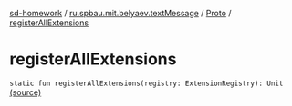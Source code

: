 [sd-homework](../../index.md) / [ru.spbau.mit.belyaev.textMessage](../index.md) / [Proto](index.md) / [registerAllExtensions](.)

# registerAllExtensions

`static fun registerAllExtensions(registry: ExtensionRegistry): Unit` [(source)](https://github.com/StasBel/sd-homework/blob/InstantMessenger/src/main/kotlin/ru/spbau/mit/belyaev/textMessage/Proto.java#L8)